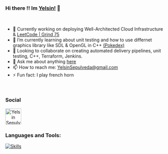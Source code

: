 ### Hi there !! Im [Yelsin!](https://github.com/Yorisoft) 👋

<br />

- 🔭 Currently working on deploying Well-Architected Cloud Infrastructure & [LeetCode | Grind 75](https://leetcode.com/u/Yorisoft/) 
- 🌱 I’m currently learning about unit testing and how to use differnet graphics library like SDL & OpenGL in C++ [(Pokedex)](https://github.com/Yorisoft/pokedex_miyoo)
- 👯 Looking to collaborate on creating automated delivery pipelines, unit testing, C++, Terraform, Jenkins. 
- 💬 Ask me about anything [here](https://github.com/Yorisoft/Yorisoft/issues)
- 📫 How to reach me: YelsinSepulveda@gmail.com
- ⚡ Fun fact: I play french horn

<br />

### Social

<p align="center" style="margin:auto">
<a target="_blank" href="https://www.linkedin.com/in/yelsin-sepulveda-lara" >
  <img align="left" alt="Yelsin Sepulveda | LinkedIn" width="50px" src="https://cdn.freebiesupply.com/logos/large/2x/linkedin-icon-logo-png-transparent.png" />
</a>
</p>

<br />
<br />
<br />

### Languages and Tools: 
<p align="left" style="margin:auto">
  <a href="#">
    <img src="https://skillicons.dev/icons?i=cpp,java,python,js,react,nodejs,sqlite,jenkins,terraform,docker,linux,aws,bash,vim" alt="Skills" />
  </a>
</p>
